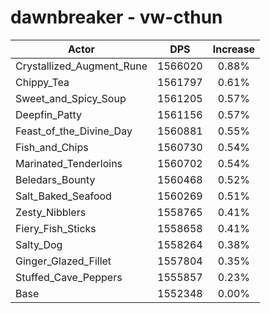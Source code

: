 # dawnbreaker - vw-cthun
| Actor | DPS | Increase |
|---|:---:|:---:|
|Crystallized_Augment_Rune|1566020|0.88%|
|Chippy_Tea|1561797|0.61%|
|Sweet_and_Spicy_Soup|1561205|0.57%|
|Deepfin_Patty|1561156|0.57%|
|Feast_of_the_Divine_Day|1560881|0.55%|
|Fish_and_Chips|1560730|0.54%|
|Marinated_Tenderloins|1560702|0.54%|
|Beledars_Bounty|1560468|0.52%|
|Salt_Baked_Seafood|1560269|0.51%|
|Zesty_Nibblers|1558765|0.41%|
|Fiery_Fish_Sticks|1558658|0.41%|
|Salty_Dog|1558264|0.38%|
|Ginger_Glazed_Fillet|1557804|0.35%|
|Stuffed_Cave_Peppers|1555857|0.23%|
|Base|1552348|0.00%|
